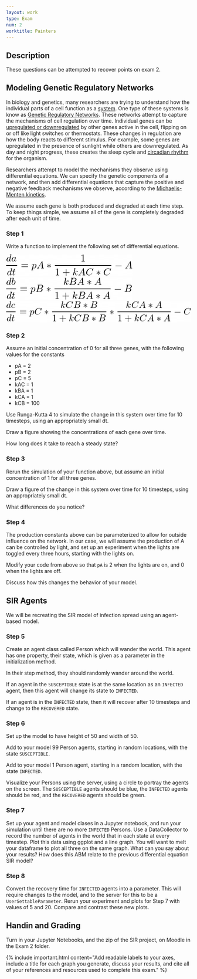 ```yaml
---
layout: work
type: Exam
num: 2
worktitle: Painters
---
```


## Description

These questions can be attempted to recover points on exam 2.

## Modeling Genetic Regulatory Networks

In biology and genetics, many researchers are trying to understand how the individual
parts of a cell function as a
[system](http://en.wikipedia.org/wiki/Systems_biology).
One type of these systems is know as
[Genetic Regulatory Networks](http://en.wikipedia.org/wiki/Gene_regulatory_network).
These networks attempt to capture the mechanisms of cell regulation over time.
Individual genes can be
[upregulated or downregulated](http://en.wikipedia.org/wiki/Downregulation_and_upregulation) by other genes active in the cell, flipping
on or off like light switches or thermostats. These changes in
regulation are how the body
reacts to different stimulus. For example, some genes are upregulated in the presence
of sunlight while others are downregulated. As day and night progress, these creates the
sleep cycle and
[circadian rhythm](http://en.wikipedia.org/wiki/Circadian_rhythm) for the organism.

Researchers
attempt to model the mechanisms they observe using differential equations.
We can specify the genetic components of a network, and then add differential
equations that capture the positive and negative feedback mechanisms we observe, according
to the [Michaelis-Menten kinetics](http://en.wikipedia.org/wiki/Michaelis%E2%80%93Menten_kinetics).

We assume each gene is both produced and degraded at each time step.
To keep things simple, we assume all of the gene is completely degraded after each unit
of time.

### Step 1

Write a function to implement the following set
of differential equations.

![Neuron Diagram](../assets/images/dadt.png)
![Neuron Diagram](../assets/images/dbdt.png)
![Neuron Diagram](../assets/images/dcdt.png)

### Step 2

Assume an initial concentration of 0 for all three genes, with the following values for the constants

* pA = 2
* pB = 2
* pC = 5
* kAC = 1
* kBA = 1
* kCA = 1
* kCB = 100

Use Runga-Kutta 4 to simulate the change in this system over time for 10 timesteps, using an appropriately small dt.

Draw a figure showing the concentrations of each gene over time.

How long does it take to reach a steady state?

### Step 3

Rerun the simulation of your function above, but assume an initial concentration of 1 for all three genes.

Draw a figure of the change in this system over time for 10 timesteps, using an appropriately small dt.

What differences do you notice?

### Step 4

The production constants above can be parameterized to allow for outside influence on
the network. In our case, we will assume the production of A can be controlled by
light, and set up an experiment when the lights are toggled every three hours, starting with
the lights on.

Modify your code from above so that `pA` is 2 when the lights are on, and 0 when the lights are off.

Discuss how this changes the behavior of your model.

## SIR Agents

We will be recreating the SIR model of infection spread using an agent-based model.

### Step 5

Create an agent class called Person which will wander the world. This agent has one property, their state, which is given as a parameter in the initialization method.

In their step method, they should randomly wander around the world.

If an agent in the `SUSCEPTIBLE` state is at the same location as an `INFECTED` agent, then this agent will change its state to `INFECTED`.

If an agent is in the `INFECTED` state, then it will
recover after 10 timesteps and change to the `RECOVERED` state.

### Step 6

Set up the model to have height of 50 and width of 50.

Add to your model 99 Person agents, starting in random locations, with the state `SUSCEPTIBLE`.

Add to your model 1 Person agent, starting in a random location, with the state `INFECTED`.

Visualize your Persons using the server, using a circle to portray the agents on the screen. The `SUSCEPTIBLE` agents should be blue, the `INFECTED` agents should be red, and the `RECOVERED` agents should be green.

### Step 7

Set up your agent and model clases in a Jupyter notebook, and run your simulation until there are no more `INFECTED` Persons. Use a DataCollector to record the number of agents in the world that in each state at every timestep. Plot this data using ggplot and a line graph. You will want to melt your dataframe to plot all three on the same graph. What can you say about your results? How does this ABM relate to the previous differential equation SIR model?

### Step 8

Convert the recovery time for `INFECTED` agents into a parameter. This will require changes to the model, and to the server for this to be a `UserSettableParameter`. Rerun your experiment and plots for Step 7 with values of 5 and 20. Compare and contrast these new plots.

## Handin and Grading

Turn in your Jupyter Notebooks, and the zip of the SIR project, on Moodle in the Exam 2 folder.

{% include important.html content="Add readable labels to your axes,
include a title for each graph you generate, discuss your results,
and cite all of your references and resources used to complete
this exam." %}
